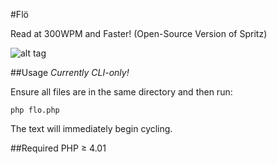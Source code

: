#Flö

Read at 300WPM and Faster! (Open-Source Version of Spritz)

![alt tag](http://i.imgur.com/JLq03Ci.png)


##Usage
*Currently CLI-only!*

Ensure all files are in the same directory and then run:

    php flo.php
    
The text will immediately begin cycling.

##Required
PHP ≥ 4.01 
